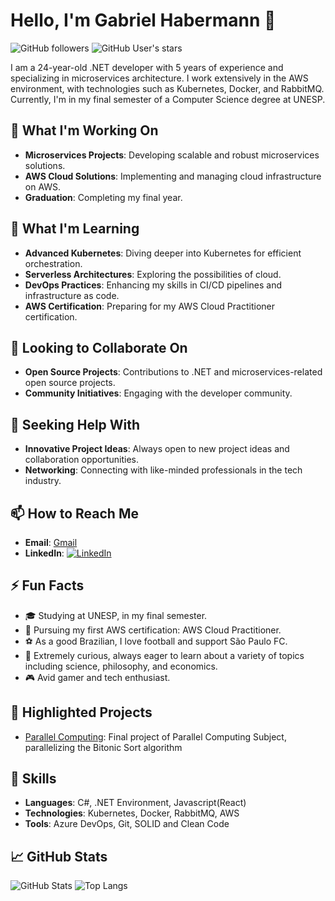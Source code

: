 # Hello, I'm Gabriel Habermann 👋

![GitHub followers](https://img.shields.io/github/followers/gabrielfranh?style=social)
![GitHub User's stars](https://img.shields.io/github/stars/gabrielfranh?style=social)

I am a 24-year-old .NET developer with 5 years of experience and specializing in microservices architecture. I work extensively in the AWS environment, with technologies such as Kubernetes, Docker, and RabbitMQ. Currently, I'm in my final semester of a Computer Science degree at UNESP.

## 🔭 What I'm Working On
- **Microservices Projects**: Developing scalable and robust microservices solutions.
- **AWS Cloud Solutions**: Implementing and managing cloud infrastructure on AWS.
- **Graduation**: Completing my final year.

## 🌱 What I'm Learning
- **Advanced Kubernetes**: Diving deeper into Kubernetes for efficient orchestration.
- **Serverless Architectures**: Exploring the possibilities of cloud.
- **DevOps Practices**: Enhancing my skills in CI/CD pipelines and infrastructure as code.
- **AWS Certification**: Preparing for my AWS Cloud Practitioner certification.

## 👯 Looking to Collaborate On
- **Open Source Projects**: Contributions to .NET and microservices-related open source projects.
- **Community Initiatives**: Engaging with the developer community.

## 🤔 Seeking Help With
- **Innovative Project Ideas**: Always open to new project ideas and collaboration opportunities.
- **Networking**: Connecting with like-minded professionals in the tech industry.
## 📫 How to Reach Me
- **Email**: [Gmail](mailto:gabrielfranh@gmail.com)
- **LinkedIn**: [![LinkedIn](https://img.shields.io/badge/-LinkedIn-blue)](https://www.linkedin.com/in/gabrielfranh/)

## ⚡ Fun Facts
- 🎓 Studying at UNESP, in my final semester.
- 📜 Pursuing my first AWS certification: AWS Cloud Practitioner.
- ⚽ As a good Brazilian, I love football and support São Paulo FC.
- 🧠 Extremely curious, always eager to learn about a variety of topics including science, philosophy, and economics.
- 🎮 Avid gamer and tech enthusiast.

## 🌟 Highlighted Projects
- [Parallel Computing]([https://github.com/gabrielfranh/microservices-project](https://github.com/gabrielfranh/ProjetoProgramacaoParalela)): Final project of Parallel Computing Subject, parallelizing the Bitonic Sort algorithm

## 🚀 Skills
- **Languages**: C#, .NET Environment, Javascript(React)
- **Technologies**: Kubernetes, Docker, RabbitMQ, AWS
- **Tools**: Azure DevOps, Git, SOLID and Clean Code

## 📈 GitHub Stats
![GitHub Stats](https://github-readme-stats.vercel.app/api?username=gabrielfranh&show_icons=true&theme=radical)
![Top Langs](https://github-readme-stats.vercel.app/api/top-langs/?username=gabrielfranh&layout=compact&theme=radical)
